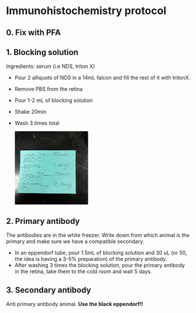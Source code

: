 # Immunohistochemistry protocol
## 0. Fix with PFA
## 1. Blocking solution
Ingredients: serum (i.e NDS, triton X)
- Pour 2 alliquots of NDS in a 14mL falcon and fill the rest of it with tritonX.
- Remove PBS from the retina
- Pour 1-2 mL of blocking solution 
- Shake 20min
- Wash 3 times total 

    <img src="images/IHC.jfif" alt="Image Alt Text" width="200" height="200">



## 2. Primary antibody
The antibodies are in the white freezer. Write down from which animal is the primary and make sure we have a compatible secondary. 

- In an eppendorf tube, pour 1.5mL of blocking solution and 30 uL (or 50, the idea is having a 3-5% preparation) of the primary antibody.
- After washing 3 times the blocking solution, pour the primary antibody in the retina, take them to the cold room and wait 5 days. 

## 3. Secondary antibody
Anti primary antibody animal. 
**Use the black eppendorf!!**